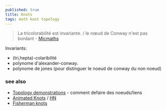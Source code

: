 ```yaml
---
published: true
title: Knots
tags: math knot topology
---
```

> La tricolorabilité est invariante. / le nœud de Conway n'est pas bordant - [Micmaths](https://www.youtube.com/watch?v=gz-MN3s-jcQ)

Invariants:
- (tri,hepta)-colaribilité
- polynome d'alexander-conway.
- polynome de jones (pour distinguer le noeud de conway du non noeud)

### see also
- [Topology demonstrations](https://www.youtube.com/watch?v=6ebiyOtn7NA) - comment defaire des noeuds/liens
- [Animated Knots](https://www.animatedknots.com/) / [HN](https://news.ycombinator.com/item?id=37346115)
- [Fisherman knots](https://youtube.com/shorts/WJDqoNxJt3c?si=twOjzomISrxGXphF)

